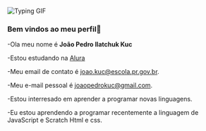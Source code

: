 <!---
joaopedro4i1/joaopedro4i1 is a ✨ special ✨ repository because its `README.md` (this file) appears on your GitHub profile.
You can click the Preview link to take a look at your changes.
--->
 ![Typing GIF](https://gifdb.com/images/featured/vaporwave-mxa15mtookmrjlyk.gif)

### Bem vindos ao meu perfil👋

   -Ola meu nome é **João Pedro Ilatchuk Kuc**
   
  -Estou estudando na [Alura](https://www.alura.com.br)
  
  -Meu email de contato é joao.kuc@escola.pr.gov.br.
  
  -Meu e-mail pessoal é joaopedrokuc@gmail.com.
  
  -Estou interresado em aprender a programar novas linguagens.
  
  -Eu estou aprendendo a programar recentemente a linguagem de JavaScript e Scratch Html e css.

  

